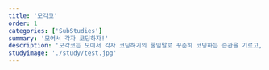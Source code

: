 ```yaml
---
title: '모각코'
order: 1
categories: ['SubStudies']
summary: '모여서 각자 코딩하자!'
description: '모각코는 모여서 각자 코딩하기의 줄임말로 꾸준히 코딩하는 습관을 기르고, 좋은 자료들을 공유하며 성장하고 싶어하는 사람들을 위한 모임입니다.'
studyimage: './study/test.jpg'
---
```

